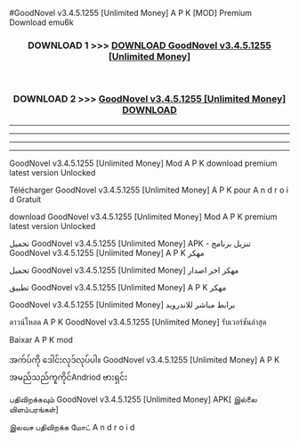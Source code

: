 #GoodNovel v3.4.5.1255  [Unlimited Money] A P K [MOD] Premium Download emu6k



<div align="center">

<h3>DOWNLOAD 1 >>> <a href="https://teeasianyam.web.app?sq=GoodNovel v3.4.5.1255  [Unlimited Money]">DOWNLOAD GoodNovel v3.4.5.1255  [Unlimited Money] </a></h3><br>

<h3>DOWNLOAD 2 >>> <a href="https://teeasianyam.web.app?sq=GoodNovel v3.4.5.1255  [Unlimited Money] ">GoodNovel v3.4.5.1255  [Unlimited Money]  DOWNLOAD </a></h3>

</div>


----------------------------------------------------------

----------------------------------------------------------

----------------------------------------------------------

----------------------------------------------------------


GoodNovel v3.4.5.1255  [Unlimited Money]  Mod A P K download premium latest version Unlocked

Télécharger GoodNovel v3.4.5.1255  [Unlimited Money]  A P K pour A n d r o i d Gratuit

download GoodNovel v3.4.5.1255  [Unlimited Money]  Mod A P K premium latest version Unlocked

تحميل GoodNovel v3.4.5.1255  [Unlimited Money]  APK - تنزيل برنامج GoodNovel v3.4.5.1255  [Unlimited Money]  A P K مهكر

تحميل GoodNovel v3.4.5.1255  [Unlimited Money]  مهكر اخر اصدار

تطبيق GoodNovel v3.4.5.1255  [Unlimited Money]  A P K مهكر

GoodNovel v3.4.5.1255  [Unlimited Money]  برابط مباشر للاندرويد

ดาวน์โหลด A P K GoodNovel v3.4.5.1255  [Unlimited Money]  รับเวอร์ชันล่าสุด

Baixar A P K mod

အက်ပ်ကို ဒေါင်းလုဒ်လုပ်ပါ။ GoodNovel v3.4.5.1255  [Unlimited Money]  A P K အမည်သည်ကူကိုင်Andriod ဗားရှင်း

பதிவிறக்கவும் GoodNovel v3.4.5.1255  [Unlimited Money]  APK[ இல்லை விளம்பரங்கள்] 
 
இலவச பதிவிறக்க மோட் A n d r o i d



